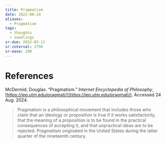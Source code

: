 ```yaml
---
title: Pragmatism
date: 2022-08-24
aliases:
  - Pragmatism
tags:
  - thoughts
  - seedlings
sr-due: 2032-03-11
sr-interval: 2756
sr-ease: 290
---
```


# References

McDermid, Douglas. “Pragmatism.” _Internet Encyclopedia of Philosophy_, [https://iep.utm.edu/pragmati/](https://iep.utm.edu/pragmati/). Accessed 24 Aug. 2024.

>Pragmatism is a philosophical movement that includes those who claim that an ideology or proposition is true if it works satisfactorily, that the meaning of a proposition is to be found in the practical consequences of accepting it, and that unpractical ideas are to be rejected. Pragmatism originated in the United States during the latter quarter of the nineteenth century.